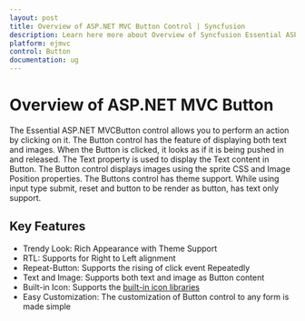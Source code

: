 ```yaml
---
layout: post
title: Overview of ASP.NET MVC Button Control | Syncfusion
description: Learn here more about Overview of Syncfusion Essential ASP.NET MVC Button Control, its elements, and more.
platform: ejmvc
control: Button
documentation: ug
---
```


# Overview of ASP.NET MVC Button 

The Essential ASP.NET MVCButton control allows you to perform an action by clicking on it. The Button control has the feature of displaying both text and images. When the Button is clicked, it looks as if it is being pushed in and released. The Text property is used to display the Text content in Button. The Button control displays images using the sprite CSS and Image Position properties. The Buttons control has theme support. While using input type submit, reset and button to be render as button, has text only support.

## Key Features

* Trendy Look: Rich Appearance with Theme Support
* RTL: Supports for Right to Left alignment
* Repeat-Button: Supports the rising of click event Repeatedly 
* Text and Image: Supports both text and image as Button content
* Built-in Icon: Supports the [built-in icon libraries](/aspnetmvc/Button/Icons)
* Easy Customization: The customization of Button control to any form is made simple
